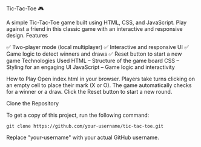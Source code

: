 Tic-Tac-Toe 🎮

A simple Tic-Tac-Toe game built using HTML, CSS, and JavaScript. Play against a friend in this classic game with an interactive and responsive design.
Features

✅ Two-player mode (local multiplayer)
✅ Interactive and responsive UI
✅ Game logic to detect winners and draws
✅ Reset button to start a new game
Technologies Used
    HTML – Structure of the game board
    CSS – Styling for an engaging UI
    JavaScript – Game logic and interactivity
    
How to Play
    Open index.html in your browser.
    Players take turns clicking on an empty cell to place their mark (X or O).
    The game automatically checks for a winner or a draw.
    Click the Reset button to start a new round.

Clone the Repository

To get a copy of this project, run the following command:

    git clone https://github.com/your-username/tic-tac-toe.git

Replace "your-username" with your actual GitHub username.
